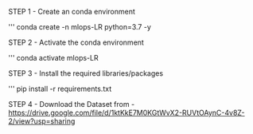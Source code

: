 STEP 1 - Create an conda environment

'''
conda create -n mlops-LR python=3.7 -y

STEP 2 - Activate the conda environment

'''
conda activate mlops-LR

STEP 3 - Install the required libraries/packages 

'''
pip install -r requirements.txt

STEP 4 - Download the Dataset from - https://drive.google.com/file/d/1ktKkE7M0KGtWvX2-RUVtOAynC-4v8Z-2/view?usp=sharing

